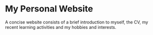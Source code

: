 # My Personal Website
A concise website consists of a brief introduction to myself, the CV, my recent learning activities and my hobbies and interests.
